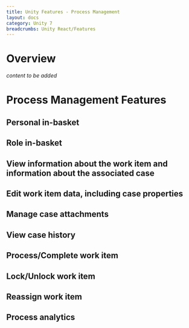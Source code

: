 ```yaml
---
title: Unity Features - Process Management
layout: docs
category: Unity 7
breadcrumbs: Unity React/Features
---
```

# Overview

*content to be added*

# Process Management Features

## Personal in-basket
## Role in-basket
## View information about the work item and information about the associated case
## Edit work item data, including case properties
## Manage case attachments
## View case history
## Process/Complete work item
## Lock/Unlock work item
## Reassign work item
## Process analytics

